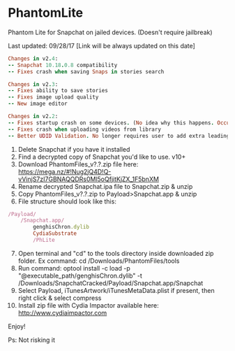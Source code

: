 # PhantomLite
Phantom Lite for Snapchat on jailed devices. (Doesn't require jailbreak)

Last updated: 09/28/17 [Link will be always updated on this date]

```ruby
Changes in v2.4:
-- Snapchat 10.18.0.8 compatibility
-- Fixes crash when saving Snaps in stories search

```
```ruby
Changes in v2.3:
-- Fixes ability to save stories
-- Fixes image upload quality
-- New image editor
```
```ruby
Changes in v2.2:
-- Fixes startup crash on some devices. (No idea why this happens. Occurs on 5c AFAIK)
-- Fixes crash when uploading videos from library
-- Better UDID Validation. No longer requires user to add extra leading 0's to the ECID. 
```
1. Delete Snapchat if you have it installed
2. Find a decrypted copy of Snapchat you'd like to use. v10+
3. Download PhantomFiles_v?.?.zip file here: https://mega.nz/#!Nug2jQ4D!Q-vVinjS7zI7GBNAQQDRs0Ml5oQfjitKjZX_1F5bnXM
4. Rename decrypted Snapchat.ipa file to Snapchat.zip & unzip
5. Copy PhantomFiles_v?.?.zip to Payload>Snapchat.app & unzip
6. File structure should look like this:
```ruby
/Payload/
	/Snapchat.app/
		genghisChron.dylib
		CydiaSubstrate
		/PhLite
```
7. Open terminal and "cd" to the tools directory inside downloaded zip folder. Ex command: cd /Downloads/PhantomFiles/tools 
8. Run command: optool install -c load -p "@executable_path/genghisChron.dylib" -t /Downloads/SnapchatCracked/Payload/Snapchat.app/Snapchat
9. Select Payload, iTunesArtwork/iTunesMetaData.plist if present, then right click & select compress
10. Install zip file with Cydia Impactor available here: http://www.cydiaimpactor.com

Enjoy!

Ps: Not risking it
